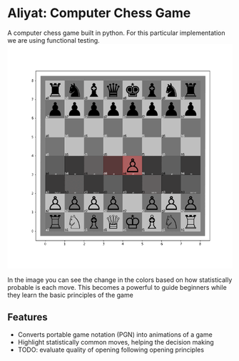 # Aliyat: Computer Chess Game
 A computer chess game built in python. For this particular implementation we are using functional testing. 
 ![image](https://github.com/HACP/Aliyat_ChessGame/blob/main/figures/ChessGame2.gif)
 
 In the image you can see the change in the colors based on how statistically probable is each move. This becomes a powerful to guide beginners while they learn the basic principles of the game
 
 ## Features
 * Converts portable game notation (PGN) into animations of a game
 * Highlight statistically common moves, helping the decision making
 * TODO: evaluate quality of opening following opening principles
